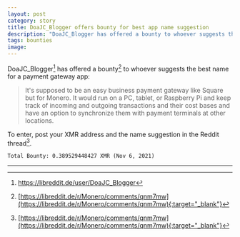 ```yaml
---
layout: post
category: story
title: DoaJC_Blogger offers bounty for best app name suggestion
description: "DoaJC_Blogger has offered a bounty to whoever suggests the best name for a payment gateway app."
tags: bounties
image: 
---
```


DoaJC_Blogger[^1] has offered a bounty[^2] to whoever suggests the best name for a payment gateway app:

>  It's supposed to be an easy business payment gateway like Square but for Monero. It would run on a PC, tablet, or Raspberry Pi and keep track of incoming and outgoing transactions and their cost bases and have an option to synchronize them with payment terminals at other locations.

To enter, post your XMR address and the name suggestion in the Reddit thread[^2].


```
Total Bounty: 0.389529448427 XMR (Nov 6, 2021)
```

---

[^1]: https://libreddit.de/user/DoaJC_Blogger
[^2]: [https://libreddit.de/r/Monero/comments/qnm7mw](https://libreddit.de/r/Monero/comments/qnm7mw){:target="_blank"}
